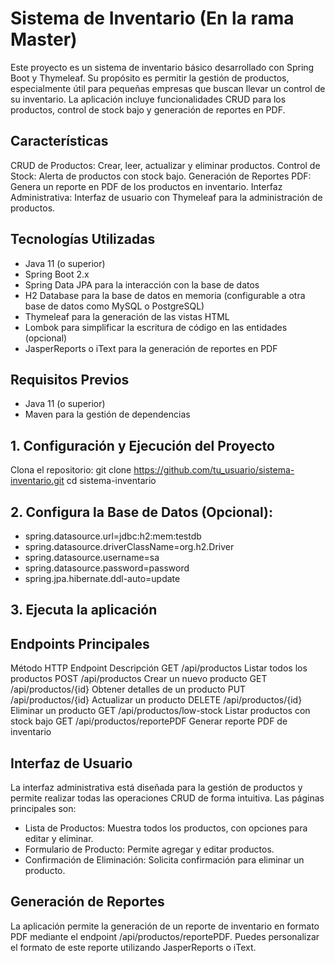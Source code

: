 # Sistema de Inventario (En la rama Master) 

 
Este proyecto es un sistema de inventario básico desarrollado con Spring Boot y Thymeleaf. Su propósito es permitir la gestión de productos, especialmente útil para pequeñas empresas que buscan llevar un control de su inventario. La aplicación incluye funcionalidades CRUD para los productos, control de stock bajo y generación de reportes en PDF.

## Características

CRUD de Productos: Crear, leer, actualizar y eliminar productos.
Control de Stock: Alerta de productos con stock bajo.
Generación de Reportes PDF: Genera un reporte en PDF de los productos en inventario.
Interfaz Administrativa: Interfaz de usuario con Thymeleaf para la administración de productos.

## Tecnologías Utilizadas

- Java 11 (o superior)
- Spring Boot 2.x
- Spring Data JPA para la interacción con la base de datos
- H2 Database para la base de datos en memoria (configurable a otra base de datos como MySQL o PostgreSQL)
- Thymeleaf para la generación de las vistas HTML
- Lombok para simplificar la escritura de código en las entidades (opcional)
- JasperReports o iText para la generación de reportes en PDF

## Requisitos Previos

- Java 11 (o superior)
- Maven para la gestión de dependencias


## 1. Configuración y Ejecución del Proyecto
Clona el repositorio: 
git clone https://github.com/tu_usuario/sistema-inventario.git
cd sistema-inventario

## 2. Configura la Base de Datos (Opcional):
   - spring.datasource.url=jdbc:h2:mem:testdb
   - spring.datasource.driverClassName=org.h2.Driver
   - spring.datasource.username=sa
   - spring.datasource.password=password
   - spring.jpa.hibernate.ddl-auto=update
## 3. Ejecuta la aplicación

## Endpoints Principales
Método HTTP	Endpoint	Descripción
GET	/api/productos	Listar todos los productos
POST	/api/productos	Crear un nuevo producto
GET	/api/productos/{id}	Obtener detalles de un producto
PUT	/api/productos/{id}	Actualizar un producto
DELETE	/api/productos/{id}	Eliminar un producto
GET	/api/productos/low-stock	Listar productos con stock bajo
GET	/api/productos/reportePDF	Generar reporte PDF de inventario

## Interfaz de Usuario
La interfaz administrativa está diseñada para la gestión de productos y permite realizar todas las operaciones CRUD de forma intuitiva. Las páginas principales son:
* Lista de Productos: Muestra todos los productos, con opciones para editar y eliminar.
* Formulario de Producto: Permite agregar y editar productos.
* Confirmación de Eliminación: Solicita confirmación para eliminar un producto.

## Generación de Reportes
La aplicación permite la generación de un reporte de inventario en formato PDF mediante el endpoint /api/productos/reportePDF. Puedes personalizar el formato de este reporte utilizando JasperReports o iText.
